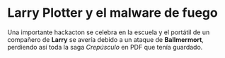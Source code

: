 # Larry Plotter y el malware de fuego

Una importante hackacton se celebra en la escuela y el portátil de un compañero de **Larry** se avería debido a un ataque de **Ballmermort**, perdiendo así toda la saga *Crepúsculo*
en PDF que tenía guardado.
